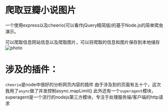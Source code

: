 # 爬取豆瓣小说图片
一个使用express以及cheerio(可以看作jQuery精简版)的基于Node.js的简单爬虫演示。

可以爬取信息网站信息以及爬取图片，可以将爬取的信息和图片保存到本地储存
![photo](https://github.com/Buddhas/crawler/crawler/img/1.png)

# 涉及的插件： 
   `cheerio`是node中很好的分析网页内容的插件 
   由于涉及到的页面有五十个，这次我用了`async`做了并发控制async.mapLimit() 
   此外还有一个`superagent`模块，superagent是一个流行的nodejs第三方模块，专注于处理服务端/客户端的http请求

